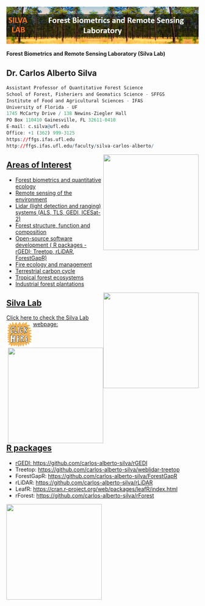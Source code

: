 ![](https://github.com/carlos-alberto-silva/silvalab/blob/master/images/top_cover.png)<br/>

**Forest Biometrics and Remote Sensing Laboratory (Silva Lab)**

## Dr. Carlos Alberto Silva
```r
Assistant Professor of Quantitative Forest Science
School of Forest, Fisheriers and Geomatics Science - SFFGS
Institute of Food and Agricultural Sciences - IFAS
University of Florida - UF
1745 McCarty Drive / 138 Newins-Ziegler Hall
PO Box 110410 Gainesville, FL 32611-0410
E-mail: c.silva@ufl.edu
Office: +1 (362) 999-3125
https://ffgs.ifas.ufl.edu
http://ffgs.ifas.ufl.edu/faculty/silva-carlos-alberto/  
```

<a href="https://carlos-alberto-silva.github.io/silvalab/home.html"><img align="right" width="250" height="250" src="https://github.com/carlos-alberto-silva/silvalab/blob/master/images/lidar_3d_v2.gif">
## Areas of Interest

* Forest biometrics and quantitative ecology
* Remote sensing of the environment
* Lidar (light detection and ranging) systems (ALS, TLS, GEDI, ICESat-2)
* Forest structure, function and composition
* Open-source software development ( R packages - rGEDI; Treetop, rLiDAR, ForestGapR)
* Fire ecology and management
* Terrestrial carbon cycle
* Tropical forest ecosystems
* Industrial forest plantations
 
<a href="https://carlos-alberto-silva.github.io/silvalab/home.html"><img align="right" width="250" height="250" src="https://github.com/carlos-alberto-silva/silvalab/blob/master/images/itc1.gif"> 
## Silva Lab
Click here to check the Silva Lab webpage:
<a href="https://carlos-alberto-silva.github.io/silvalab/home.html"><img align="left" width="70" height="70" src="https://github.com/carlos-alberto-silva/silvalab/blob/master/images/click_here.gif"> 

<a href="https://carlos-alberto-silva.github.io/silvalab/home.html"><img align="right" width="250" height="250" src="https://github.com/carlos-alberto-silva/silvalab/blob/master/images/itc2.gif"> 

## R packages
* rGEDI: https://github.com/carlos-alberto-silva/rGEDI
* Treetop: https://github.com/carlos-alberto-silva/weblidar-treetop
* ForestGapR: https://github.com/carlos-alberto-silva/ForestGapR
* rLiDAR: https://github.com/carlos-alberto-silva/rLiDAR
* LeafR: https://cran.r-project.org/web/packages/leafR/index.html
* rForest: https://github.com/carlos-alberto-silva/rForest



<a href="https://carlos-alberto-silva.github.io/silvalab/home.html"><img align="left" width="250" height="250" src="https://github.com/carlos-alberto-silva/silvalab/blob/master/images/itc3.gif"> 